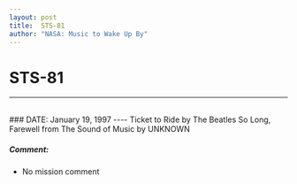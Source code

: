 ```yaml
---
layout: post
title:  STS-81
author: "NASA: Music to Wake Up By"
---
```


# STS-81
----
<br/>
### DATE: January 19, 1997
----
Ticket to Ride by The Beatles
So Long, Farewell from The Sound of Music by UNKNOWN

##### Comment:
* No mission comment
